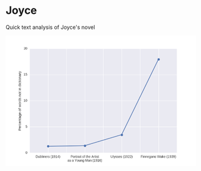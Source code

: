 # Joyce
Quick text analysis of Joyce's novel

![Words not in dict](https://github.com/neal-o-r/joyce/blob/master/words_not_in_dict.png)
